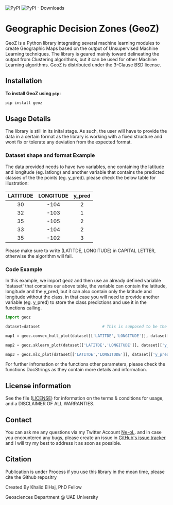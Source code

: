 ![PyPI](https://img.shields.io/pypi/v/geoz) ![PyPI - Downloads](https://img.shields.io/pypi/dm/geoz?color=dark%20green)
# Geographic Decision Zones (GeoZ)


GeoZ is a Python library integrating several machine learning modules to create Geographic Maps based on the output of 
Unsupervised Machine Learning techniques. The library is geared mainly toward delineating the output from Clustering 
algorithms, but it can be used for other Machine Learning algorithms. GeoZ is distributed under the 3-Clause BSD license.

## Installation

**To install GeoZ using `pip`:**
```bash
pip install geoz
```
## Usage Details

The library is still in its inital stage. As such, the user will have to provide the data in a certain format as the library is working with a fixed structure and wont fix or tolerate any deviation from the expected format.

### Dataset shape and format Example
The data provided needs to have two variables, one containing the latitude and longitude (eg. latlong) and another variable that contains the predicted classes of the the points (eg. y_pred). please check the below table for illustration:

| LATITUDE 	| LONGITUDE 	| y_pred 	|
|:--------:	|:---------:	|:------:	|
|    30    	|    -104   	|    2   	|
|    32    	|    -103   	|    1   	|
|    35    	|    -105   	|    2   	|
|    33    	|    -104   	|    2   	|
|    35    	|    -102   	|    3   	|

Please make sure to write (LATITDE, LONGITUDE) in CAPITAL LETTER, otherwise the algorithm will fail.

### Code Example

In this example, we import geoz and then use an already defined variable 'dataset' that contains our above table, the variable can contain the latitude, longitude and the y_pred, but it can also contain only the latitude and longitude without the class. in that case you will need to provide another variable (eg. y_pred) to store the class predictions and use it in the functions calling.

```python
import geoz

dataset=dataset                           # This is supposed to be the dataset that you have, it must contain the Latitude and the longitude as well as the class information

map1 = geoz.convex_hull_plot(dataset[['LATITDE','LONGITUDE']], dataset[['y_pred']])            # This Function will return a Convex Hull map of the classes

map2 = geoz.sklearn_plot(dataset[['LATITDE','LONGITUDE']], dataset[['y_pred']])                # This Function will return a map drawn using Scikit-Learn "DecisionBoundaryDisplay"

map3 = geoz.mlx_plot(dataset[['LATITDE','LONGITUDE']], dataset[['y_pred']])                    # This Function will return a map drawn using MLextend  "decision_regions"

```

For further infromation or the functions other parameters, please check the functions DocStrings as they contain more details and information.

## License information

See the file ([LICENSE](https://github.com/Ne-oL/geoz/blob/main/LICENSE)) for information on the terms & conditions for usage, and a DISCLAIMER OF ALL WARRANTIES.

## Contact

You can ask me any questions via my Twitter Account [Ne-oL](https://twitter.com/Ne_oL). and in case you encountered any bugs, please create an issue in [GitHub's issue tracker](https://github.com/Ne-oL/geoz/issues) and I will try my best to address it as soon as possible. 

## Citation
Publication is under Process if you use this library in the mean time, please cite the Github repositry


Created By Khalid ElHaj, PhD Fellow

Geosciences Department @ UAE University
